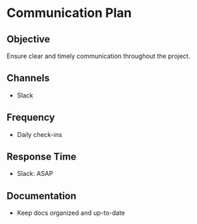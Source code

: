 # Communication Plan

## Objective

Ensure clear and timely communication throughout the project.

## Channels

- Slack

## Frequency

- Daily check-ins

## Response Time

- Slack: ASAP

## Documentation

- Keep docs organized and up-to-date